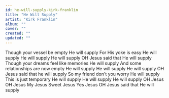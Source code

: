 ```yaml
---
id: he-will-supply-kirk-franklin
title: "He Will Supply"
artist: "Kirk Franklin"
album: ""
cover: ""
created: ""
updated: ""
---
```


Though your vessel be empty
He will supply
For His yoke is easy
He will supply
He will supply
He will supply
OH Jesus said that He will supply
Though your dreams feel like memories
He will supply
And some relationships are now empty
He will supply
He will supply
He will supply
OH Jesus said that he will supply
So my friend don't you worry
He will supply
This is just temporary
He will supply
He will supply
He will supply
OH Jesus
OH Jesus
My Jesus
Sweet Jesus
Yes Jesus
OH Jesus said that He will supply